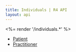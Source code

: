 ```yaml
---
title: Individuals | R4 API
layout: api
---
```


<%= render '/individuals.*' %>
* [Patient](../individuals/patient)
* [Practitioner](../individuals/practitioner)
